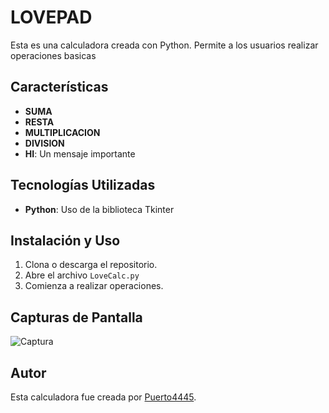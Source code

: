 # LOVEPAD

Esta es una calculadora creada con Python. Permite a los usuarios realizar operaciones basicas 

## Características

- **SUMA**
- **RESTA**
- **MULTIPLICACION**
- **DIVISION**
- **HI**: Un mensaje importante  

## Tecnologías Utilizadas

- **Python**: Uso de la biblioteca Tkinter

## Instalación y Uso

1. Clona o descarga el repositorio.
2. Abre el archivo `LoveCalc.py` 
3. Comienza a realizar operaciones.

## Capturas de Pantalla

![Captura](https://github.com/Puerto4445/LoveCalc/assets/166276555/b5ce3625-9c9d-4407-92cf-56ffae75a6e0)



## Autor

Esta calculadora fue creada por [Puerto4445](https://github.com/Puerto4445/).
